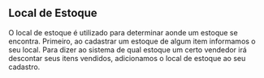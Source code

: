 ## Local de Estoque

O local de estoque é utilizado para determinar aonde um estoque se encontra.
Primeiro, ao cadastrar um estoque de algum item informamos o seu local. Para dizer ao sistema de qual estoque um certo vendedor irá descontar seus itens vendidos, adicionamos o local de estoque ao seu cadastro.